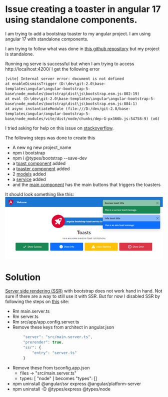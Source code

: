 # Issue creating a toaster in angular 17 using standalone components.

I am trying to add a bootstrap toaster to my angular project. I am using angular 17 with standalone components.

I am trying to follow what was done in [this github repository](https://github.com/svierk/angular-bootstrap-toast-service/blob/main/src/app/services/toast.service.ts) but my project is standalone.

Running ng serve is successful but when I am trying to access http://localhost:4200/ I get the following error

```
[vite] Internal server error: document is not defined
at enableDismissTrigger (D:\dev\git-2.0\base-templates\angular\angular-bootstrap-5-base\node_modules\bootstrap\dist\js\bootstrap.esm.js:802:19)
at eval (D:\dev\git-2.0\base-templates\angular\angular-bootstrap-5-base\node_modules\bootstrap\dist\js\bootstrap.esm.js:884:1)
at async instantiateModule (file:///D:/dev/git-2.0/base-templates/angular/angular-bootstrap-5-base/node_modules/vite/dist/node/chunks/dep-G-px366b.js:54758:9) (x6)
```

I tried asking for help on this issue on [stackoverflow](https://stackoverflow.com/questions/78215920/error-adding-bootstrap-5-toaster-to-angular-17-as-standalone-components).

The following steps was done to create this

* A new ng new project_name
* npm i bootstrap
* npm i @types/bootstrap --save-dev
* a [toast component](src/app/components/toast) added
* a [toaster component](src/app/components/toaster) added
* 2 [models](src/app/models) added
* a [service](src/app/services) added
* and the [main component](src/app/app.component.html) has the main buttons that triggers the toasters

It should look something like this:
![img.png](Toasts.png)


# Solution

[Server side rendering (SSR)](https://angular.io/guide/ssr) with bootstrap does not work hand in hand. Not sure if there are a way to still use it with SSR.
But for now I disabled SSR by following the steps on [this](https://www.reddit.com/r/Angular2/comments/1apc511/how_can_i_turn_off_ssr_in_angular_17/) site:

* Rm main.server.ts
* Rm server.ts
* Rm src/app/app.config.server.ts
* Remove these keys from architect in angular.json
```typescript
        "server": "src/main.server.ts",
        "prerender": true,
        "ssr": {
            "entry": "server.ts"
        }
```
* Remove these from tsconfig.app.json
  * files -> "src/main.server.ts"
  * types: [ "node" ] becomes "types": []
* npm uninstall @angular/ssr express @angular/platform-server
* npm uninstall -D @types/express @types/node
